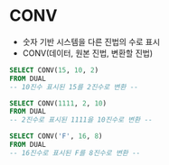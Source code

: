 # CONV
- 숫자 기반 시스템을 다른 진법의 수로 표시
- CONV(데이터, 원본 진법, 변환할 진법)
  
```SQL
SELECT CONV(15, 10, 2)
FROM DUAL
-- 10진수 표시된 15를 2진수로 변환 --

SELECT CONV(1111, 2, 10)
FROM DUAL
-- 2진수로 표시된 1111을 10진수로 변환 --

SELECT CONV('F', 16, 8)
FROM DUAL
-- 16진수로 표시된 F를 8진수로 변환 -- 
```

